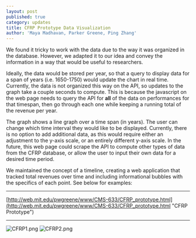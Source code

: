 ```yaml
---
layout: post
published: true
category: updates
title: CFRP Prototype Data Visualization
author: 'Maya Madhavan, Parker Greene, Ping Zhang'
---
```

We found it tricky to work with the data due to the way it was organized in the database. However, we adapted it to our idea and convey the information in a way that would be useful to researchers. 

Ideally, the data would be stored per year, so that a query to display data for a span of years (i.e. 1650-1750) would update the chart in real time. Currently, the data is not organized this way on the API, so updates to the graph take a couple seconds to compute. This is because the javascript on the web page needs to query the API for **all** of the data on performances for that timespan, then go through each one while keeping a running total of the revenue per year.

The graph shows a line graph over a time span (in years). The user can change which time interval they would like to be displayed. Currently, there is no option to add additional data, as this would require either an adjustment to the y-axis scale, or an entirely different y-axis scale. In the future, this web page could scrape the API to compute other types of data from the CFRP database, or allow the user to input their own data for a desired time period.

We maintained the concept of a timeline, creating a web application that tracked total revenues over time and including informational bubbles with the specifics of each point. See below for examples:

****

[http://web.mit.edu/pwgreene/www/CMS-633/CFRP_prototype.html](http://web.mit.edu/pwgreene/www/CMS-633/CFRP_prototype.html "CFRP Prototype")


****

![CFRP1.png]({{site.baseurl}}/assets/CFRP1.png)
![CFRP2.png]({{site.baseurl}}/assets/CFRP2.png)

